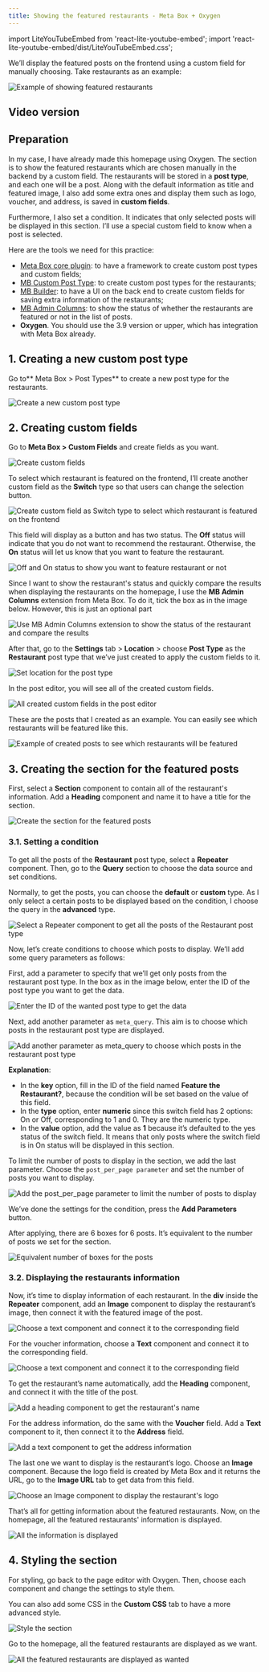 ```yaml
---
title: Showing the featured restaurants - Meta Box + Oxygen
---
```

import LiteYouTubeEmbed from 'react-lite-youtube-embed';
import 'react-lite-youtube-embed/dist/LiteYouTubeEmbed.css';


We’ll display the featured posts on the frontend using a custom field for manually choosing. Take restaurants as an example:

![Example of showing featured restaurants ](https://imgur.elightup.com/5u7QYM9.png)

## Video version

<LiteYouTubeEmbed id='GZ8dFWAhnXA' />

## Preparation

In my case, I have already made this homepage using Oxygen. The section is to show the featured restaurants which are chosen manually in the backend by a custom field. The restaurants will be stored in a **post type**, and each one will be a post. Along with the default information as title and featured image, I also add some extra ones and display them such as logo, voucher, and address, is saved in **custom fields**.

Furthermore, I also set a condition. It indicates that only selected posts will be displayed in this section. I’ll use a special custom field to know when a post is selected.

Here are the tools we need for this practice:

* [Meta Box core plugin](https://metabox.io/): to have a framework to create custom post types and custom fields;
* [MB Custom Post Type](https://metabox.io/plugins/custom-post-type/): to create custom post types for the restaurants;
* [MB Builder](https://metabox.io/plugins/meta-box-builder/): to have a UI on the back end to create custom fields for saving extra information of the restaurants;
* [MB Admin Columns](https://metabox.io/plugins/mb-admin-columns/): to show the status of whether the restaurants are featured or not in the list of posts.
* **Oxygen**. You should use the 3.9 version or upper, which has integration with Meta Box already.

## 1. Creating a new custom post type

Go to** Meta Box > Post Types** to create a new post type for the restaurants.

![Create a new custom post type](https://imgur.elightup.com/J971WAs.png)

## 2. Creating custom fields

Go to **Meta Box > Custom Fields** and create fields as you want.

![Create custom fields](https://imgur.elightup.com/BHG0wDo.png)

To select which restaurant is featured on the frontend, I’ll create another custom field as the **Switch** type so that users can change the selection button.

![Create custom field as Switch type to select which restaurant is featured on the frontend](https://imgur.elightup.com/Mr1qsiG.png)

This field will display as a button and has two status. The **Off** status will indicate that you do not want to recommend the restaurant. Otherwise, the **On** status will let us know that you want to feature the restaurant.

![Off and On status to show you want to feature restaurant or not](https://imgur.elightup.com/RPBme1A.png)

Since I want to show the restaurant's status and quickly compare the results when displaying the restaurants on the homepage, I use the **MB Admin Columns** extension from Meta Box. To do it, tick the box as in the image below. However, this is just an optional part

![Use MB Admin Columns extension to show the status of the restaurant and compare the results](https://imgur.elightup.com/PZUWCYs.png)

After that, go to the **Settings** tab > **Location** > choose **Post Type** as the **Restaurant** post type that we’ve just created to apply the custom fields to it.

![Set location for the post type ](https://imgur.elightup.com/6txnpzB.png)

In the post editor, you will see all of the created custom fields.

![All created custom fields in the post editor](https://imgur.elightup.com/OEQLG3l.png)

These are the posts that I created as an example. You can easily see which restaurants will be featured like this.

![Example of created posts to see which restaurants will be featured](https://imgur.elightup.com/qI2RZfk.png)

## 3. Creating the section for the featured posts

First, select a **Section** component to contain all of the restaurant's information. Add a **Heading** component and name it to have a title for the section.

![Create the section for the featured posts](https://imgur.elightup.com/1RadUWF.png)

### 3.1. Setting a condition

To get all the posts of the **Restaurant** post type, select a **Repeater** component. Then, go to the **Query** section to choose the data source and set conditions.

Normally, to get the posts, you can choose the **default** or **custom** type. As I only select a certain posts to be displayed based on the condition, I choose the query in the **advanced** type.

![Select a Repeater component to get all the posts of the Restaurant post type](https://imgur.elightup.com/56WjHRI.png)

Now, let’s create conditions to choose which posts to display. We’ll add some query parameters as follows:

First, add a parameter to specify that we’ll get only posts from the restaurant post type. In the box as in the image below, enter the ID of the post type you want to get the data.

![Enter the ID of the wanted post type to get the data](https://imgur.elightup.com/gefnfAE.png)

Next, add another parameter as `meta_query`. This aim is to choose which posts in the restaurant post type are displayed.

![Add another parameter as meta_query to choose which posts in the restaurant post type](https://imgur.elightup.com/9dgat9w.png)

**Explanation**:

* In the **key** option, fill in the ID of the field named **Feature the Restaurant?**, because the condition will be set based on the value of this field.
* In the **type** option, enter **numeric** since this switch field has 2 options: On or Off, corresponding to 1 and 0. They are the numeric type.
* In the **value** option, add the value as **1** because it’s defaulted to the yes status of the switch field. It means that only posts where the switch field is in On status will be displayed in this section.

To limit the number of posts to display in the section, we add the last parameter. Choose the `post_per_page parameter` and set the number of posts you want to display.

![Add the post_per_page parameter to limit the number of posts to display ](https://imgur.elightup.com/1YXSJi4.png)

We’ve done the settings for the condition, press the **Add Parameters** button.

After applying, there are 6 boxes for 6 posts. It’s equivalent to the number of posts we set for the section.

![Equivalent number of boxes for the posts ](https://imgur.elightup.com/hfC2d2H.png)

### 3.2. Displaying the restaurants information

Now, it’s time to display information of each restaurant. In the **div** inside the **Repeater** component, add an **Image** component to display the restaurant’s image, then connect it with the featured image of the post.

![Choose a text component and connect it to the corresponding field](https://imgur.elightup.com/wjnVBty.png)

For the voucher information, choose a **Text** component and connect it to the corresponding field.

![Choose a text component and connect it to the corresponding field](https://imgur.elightup.com/lgm6Ybz.gif)

To get the restaurant’s name automatically, add the **Heading** component, and connect it with the title of the post.

![Add a heading component to get the restaurant's name](https://imgur.elightup.com/fBjvwKO.gif)

For the address information, do the same with the **Voucher** field. Add a **Text** component to it, then connect it to the **Address** field.

![Add a text component to get the address information](https://imgur.elightup.com/r5FcAHS.gif)

The last one we want to display is the restaurant’s logo. Choose an **Image** component. Because the logo field is created by Meta Box and it returns the URL, go to the **Image URL** tab to get data from this field.

![Choose an Image component to display the restaurant's logo](https://imgur.elightup.com/y9FhJjD.gif)

That’s all for getting information about the featured restaurants. Now, on the homepage, all the featured restaurants' information is displayed.

![All the information is displayed](https://imgur.elightup.com/o9MDqBS.png)

## 4. Styling the section

For styling, go back to the page editor with Oxygen. Then, choose each component and change the settings to style them.

You can also add some CSS in the **Custom CSS** tab to have a more advanced style.

![Style the section](https://imgur.elightup.com/wj2TehN.png)

Go to the homepage, all the featured restaurants are displayed as we want.

![All the featured restaurants are displayed as wanted](https://imgur.elightup.com/5u7QYM9.png)

